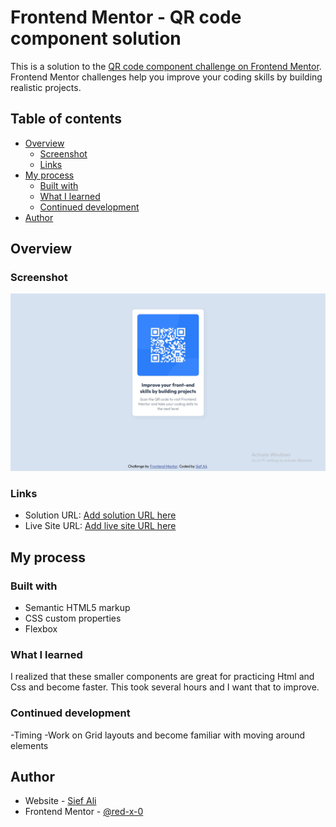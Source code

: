 # Frontend Mentor - QR code component solution

This is a solution to the [QR code component challenge on Frontend Mentor](https://www.frontendmentor.io/challenges/qr-code-component-iux_sIO_H). Frontend Mentor challenges help you improve your coding skills by building realistic projects. 

## Table of contents

- [Overview](#overview)
  - [Screenshot](#screenshot)
  - [Links](#links)
- [My process](#my-process)
  - [Built with](#built-with)
  - [What I learned](#what-i-learned)
  - [Continued development](#continued-development)
- [Author](#author)


## Overview

### Screenshot

![](images/screenshot.jpg)


### Links

- Solution URL: [Add solution URL here](https://your-solution-url.com)
- Live Site URL: [Add live site URL here](https://your-live-site-url.com)

## My process

### Built with

- Semantic HTML5 markup
- CSS custom properties
- Flexbox

### What I learned

I realized that these smaller components are great for practicing Html and Css and become faster. This took several hours and I want that to improve. 


### Continued development

-Timing
-Work on Grid layouts and become familiar with moving around elements

## Author

- Website - [Sief Ali](https://github.com/red-x-0)
- Frontend Mentor - [@red-x-0](https://www.frontendmentor.io/profile/red-x-0)
